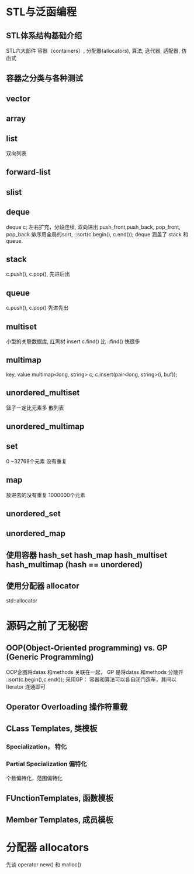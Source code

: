 # STL与泛函编程
## STL体系结构基础介绍
STL六大部件
容器（containers）, 分配器(allocators), 算法, 迭代器, 适配器, 仿函式
## 容器之分类与各种测试
## vector
## array
## list 
双向列表
## forward-list
## slist
## deque
deque<string> c;
左右扩充，分段连续, 双向进出 push_front,push_back, pop_front, pop_back
排序用全局的sort, ::sort(c.begin(), c.end());
deque 涵盖了 stack 和 queue.

## stack
c.push(), c.pop(), 先进后出

## queue
c.push(), c.pop() 先进先出

## multiset 
小型的关联数据库, 红黑树
insert 
c.find() 比 ::find() 快很多

## multimap
key, value
multimap<long, string> c; 
c.insert(pair<long, string>(i, buf));

## unordered_multiset
篮子一定比元素多
散列表
## unordered_multimap

## set
0 ~32768个元素 没有重复
## map
放进去的没有重复 1000000个元素
## unordered_set
## unordered_map

## 使用容器 hash_set hash_map hash_multiset hash_multimap (hash == unordered) 

## 使用分配器 allocator
std::allocator

# 源码之前了无秘密

## OOP(Object-Oriented programming) vs. GP (Generic Programming)
OOP企图将datas 和methods 关联在一起， GP 是将datas 和methods 分散开
::sort(c.begin(),c.end());
采用GP：
容器和算法可以各自闭门造车，其间以Iterator 连通即可
## Operator Overloading 操作符重载

## CLass Templates, 类模板
### Specialization， 特化
### Partial Specialization 偏特化
个数偏特化，范围偏特化
## FUnctionTemplates, 函数模板
## Member Templates, 成员模板

# 分配器 allocators
先谈 operator new() 和 malloc()

